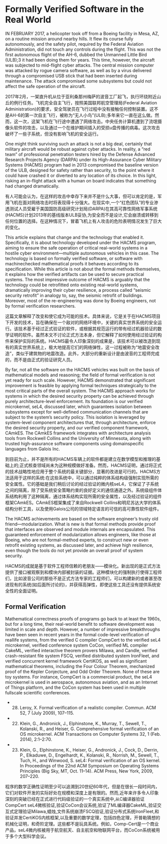 # Formally Verified Software in the Real World

IN FEBRUARY 2017, a helicopter took off from a Boeing facility in Mesa, AZ, on a routine mission around nearby hills. It flew its course fully autonomously, and the safety pilot, required by the Federal Aviation Administration, did not touch any controls during the flight. This was not the first autonomous flight of the AH-6, dubbed the Unmanned Little Bird (ULB);3 it had been doing them for years. This time, however, the aircraft was subjected to mid-flight cyber attacks. The central mission computer was attacked by rogue camera software, as well as by a virus delivered through a compromised USB stick that had been inserted during maintenance. The attack compromised some subsystems but could not affect the safe operation of the aircraft.

2017年2月，一架直升机从位于亚利桑那州梅萨的波音工厂起飞，执行环绕附近山丘的例行任务。飞机完全自主飞行，按照美国联邦航空管理局(Federal Aviation Administration)的要求，安全驾驶员在飞行过程中没有接触任何控制装置。这不是AH-6的第一次自主飞行，被称为“无人小鸟”(ULB);多年来它一直在这么做。然而，这一次，这架飞机在飞行途中遭遇了网络攻击。中央任务计算机遭到了流氓摄像头软件的攻击，以及通过一个在维护期间插入的受损u盘传播的病毒。这次攻击破坏了一些子系统，但没有影响飞机的安全运行。

One might think surviving such an attack is not a big deal, certainly that military aircraft would be robust against cyber attacks. In reality, a “red team” of professional penetration testers hired by the Defense Advanced Research Projects Agency (DARPA) under its High-Assurance Cyber Military Systems (HACMS) program had in 2013 compromised the baseline version of the ULB, designed for safety rather than security, to the point where it could have crashed it or diverted to any location of its choice. In this light, risking an in-flight attack with a human on board indicates that something had changed dramatically.

有人可能会认为，在这样的攻击中幸存下来并不是什么大事，但可以肯定的是，军用飞机在面对网络攻击时将表现得十分强大。在现实中,一个“红色团队”的专业渗透测试人员受雇于美国国防高级研究计划局(DARPA)在其高可靠性网络军事系统(HACMS)计划2013年的基线版本ULB妥协,为安全而不是设计,它会崩溃或转移到任何位置的选择。在这种情况下，冒着飞机上有人攻击的危险表明情况发生了巨大的变化。

This article explains that change and the technology that enabled it. Specifically, it is about technology developed under the HACMS program, aiming to ensure the safe operation of critical real-world systems in a hostile cyber environment—multiple autonomous vehicles in this case. The technology is based on formally verified software, or software with machinechecked mathematical proofs it behaves according to its specification. While this article is not about the formal methods themselves, it explains how the verified artifacts can be used to secure practical systems. The most impressive outcome of HACMS is arguably that the technology could be retrofitted onto existing real-world systems, dramatically improving their cyber resilience, a process called “seismic security retrofit” in analogy to, say, the seismic retrofit of buildings. Moreover, most of the re-engineering was done by Boeing engineers, not by formal verification researchers.

这篇文章解释了改变和使它成为可能的技术。具体来说，它是关于在HACMS项目下开发的技术，旨在确保在一个敌对的网络环境中，关键的真实世界系统的安全运行。该技术基于经过正式验证的软件，或根据其规范运行的带有经过机器验证的数学证明的软件。虽然本文不讨论正式方法本身，但它解释了如何使用经过验证的构件来保护实际的系统。HACMS最令人印象深刻的成果是，该技术可以被改造到现有的真实世界系统上，极大地提高它们的网络弹性，这一过程被称为“地震安全改造”，类似于建筑物的地震改造。此外，大部分的重新设计是由波音的工程师完成的，而不是由正式的验证研究人员。

By far, not all the software on the HACMS vehicles was built on the basis of mathematical models and reasoning; the field of formal verification is not yet ready for such scale. However, HACMS demonstrated that significant improvement is feasible by applying formal techniques strategically to the most critical parts of the overall system. The HACMS approach works for systems in which the desired security property can be achieved through purely architecture-level enforcement. Its foundation is our verified microkernel, seL4, discussed later, which guarantees isolation between subsystems except for well-defined communication channels that are subject to the system’s security policy. This isolation is leveraged by system-level component architectures that, through architecture, enforce the desired security property, and our verified component framework, CAmkES. The CAmkES framework integrates with architecture analysis tools from Rockwell Collins and the University of Minnesota, along with trusted high-assurance software components using domainspecific languages from Galois Inc.

到目前为止，并不是所有的HACMS车辆上的软件都是建立在数学模型和推理的基础上的;正式核查领域尚未为这种规模做好准备。然而，HACMS证明，通过将正式的技术战略性地应用于整个系统的最关键部分，显著的改进是可行的。HACMS方法适用于这样的系统:在这些系统中，可以通过纯粹的体系结构级强制实现所需的安全属性。它的基础是我们稍后讨论的经过验证的微内核seL4，它保证了子系统之间的隔离，除了受系统安全策略约束的良好定义的通信通道之外。系统级组件体系结构利用了这种隔离，通过体系结构实现所需的安全属性，以及经过验证的组件框架CAmkES。CAmkES框架集成了来自Rockwell Collins和明尼苏达大学的体系结构分析工具，以及使用Galois公司的领域特定语言的可信的高可靠性软件组件。

The HACMS achievements are based on the software engineer’s trusty old friend—modularization. What is new is that formal methods provide proof that interfaces are observed and module internals are encapsulated. This guaranteed enforcement of modularization allows engineers, like those at Boeing, who are not formal-method experts, to construct new or even retrofit existing systems, as discussed later, and achieve high resilience, even though the tools do not yet provide an overall proof of system security.

HACMS的成就是基于软件工程师信赖的老朋友——模块化。新出现的是正式方法提供了接口被观察到和模块内部被封装的证据。这种模块化的强制执行使得工程师们，比如波音公司的那些不是正式方法专家的工程师们，可以构建新的或者甚至改进现有的系统(如后面所讨论的)，并获得高弹性，即使这些工具还没有提供系统安全性的全面证明。

## Formal Verification

Mathematical correctness proofs of programs go back to at least the 1960s, but for a long time, their real-world benefit to software development was limited in scale and depth. However, a number of impressive breakthroughs have been seen in recent years in the formal code-level verification of reallife systems, from the verified C compiler CompCert to the verified seL4 microkernel, verified conference system CoCon, verified ML compiler CakeML, verified interactive theorem provers Milawa, and Candle, verified crash-resistant file system FSCQ, verified distributed system IronFleet, and verified concurrent kernel framework CertiKOS, as well as significant mathematical theorems, including the Four Colour Theorem, mechanized proof of the Kepler Conjecture, and Odd Order Theorem. None of these are toy systems. For instance, CompCert is a commercial product, the seL4 microkernel is used in aerospace, autonomous aviation, and as an Internet of Things platform, and the CoCon system has been used in multiple fullscale scientific conferences.

- 28. Leroy, X. Formal verification of a realistic compiler. Commun. ACM 52, 7 (July 2009), 107–115.
- 22. Klein, G., Andronick, J., Elphinstone, K., Murray, T., Sewell, T., Kolanski, R., and Heiser, G. Comprehensive formal verification of an OS microkernel. ACM Transactions on Computer Systems 32, 1 (Feb. 2014), 2:1–2:70.
- 23. Klein, G., Elphinstone, K., Heiser, G., Andronick, J., Cock, D., Derrin, P., Elkaduwe, D., Engelhardt, K., Kolanski, R., Norrish, M., Sewell, T., Tuch, H., and Winwood, S. seL4: Formal verification of an OS kernel. In Proceedings of the 22nd ACM Symposium on Operating Systems Principles (Big Sky, MT, Oct. 11–14). ACM Press, New York, 2009, 207–220.

程序的数学正确性证明至少可以追溯到20世纪60年代，但是在很长一段时间内，它们对软件开发的实际好处在规模和深度上是有限的。然而,近年来许多令人印象深刻的突破已经在正式进行代码级验证的一个真实系统中,从C编译器验证CompCert seL4微核验证,验证CoCon会议系统,验证了ML编译器CakeML,验证交互式定理验证Milawa,蜡烛,文件系统崩溃FSCQ验证,验证分布式系统IronFleet,和验证并发CertiKOS内核框架,以及重要的数学定理，包括四色定理，开普勒猜想的机械化证明，和奇阶定理。这些都不是玩具系统。例如，Comp-Cert是一个商业产品，seL4微内核被用于航空航天、自主航空和物联网平台，而CoCon系统被用于多个大型科学会议。
